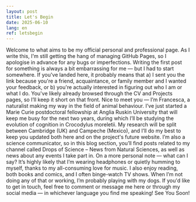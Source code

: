 ```yaml
---
layout: post
title: Let's Begin
date: 2025-06-10
lang: en
ref: letsbegin
---
```


Welcome to what aims to be my official personal and professional page. As I write this, I'm still getting the hang of managing GitHub Pages, so I apologise in advance for any bugs or imperfections. Writing the first post for something is always a bit embarrassing for me — but I had to start somewhere.
If you've landed here, it probably means that a) I sent you the link because you're a friend, acquaintance, or family member and I wanted your feedback, or b) you're actually interested in figuring out who I am or what I do. You've likely already browsed through the CV and Projects pages, so I’ll keep it short on that front.
Nice to meet you — I’m Francesca, a naturalist making my way in the field of animal behaviour. I’ve just started a Marie Curie postdoctoral fellowship at Anglia Ruskin University that will keep me busy for the next two years, during which I’ll be studying the evolution of cognition in Crocodylus moreletii. My research will be split between Cambridge (UK) and Campeche (Mexico), and I’ll do my best to keep you updated both here and on the project's future website.
I’m also a science communicator, so in this blog section, you’ll find posts related to my channel called Drops of Science – News from Natural Sciences, as well as news about any events I take part in.
On a more personal note — what can I say? It’s highly likely that I’m wearing headphones or quietly humming to myself, thanks to my all-consuming love for music. I also enjoy reading, both books and comics, and I often binge-watch TV shows. When I’m not doing any of that or working, I’m probably playing with my dogs.
If you'd like to get in touch, feel free to comment or message me here or through my social media — in whichever language you find me speaking!
See You Soon!
